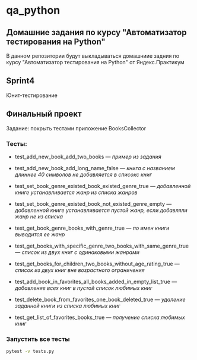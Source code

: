# qa_python

## Домашние задания по курсу "Автоматизатор тестирования на Python"
В данном репозитории будут выкладываться домашниие задния по курсу "Автоматизатор тестирования на Python" от Яндекс.Практикум

## Sprint4 
Юнит-тестирование

## Финальный проект
Задание: покрыть тестами приложение BooksCollector

### Тесты:

- test_add_new_book_add_two_books — *пример из задания*

- test_add_new_book_add_long_name_false — *книга с названием длиннее 40 символов не добавляется в списокс книг*
- test_set_book_genre_existed_book_existed_genre_true — *добавленной книге устанавливается жанр из списка жанров*
- test_set_book_genre_existed_book_not_existed_genre_empty — *добавленной книге устанавливается пустой жанр, если добавляли жанр не из списка*
- test_get_book_genre_books_with_genre_true — *по имен книги выводится ее жанр*
- test_get_books_with_specific_genre_two_books_with_same_genre_true — *список из двух книг с одинаковыми жанрами*
- test_get_books_for_children_two_books_without_age_rating_true — *список из двух книг вне возрастного ограничения*
- test_add_book_in_favorites_all_books_added_in_empty_list_true — *добавление всех книг в пустой список любимых книг*
- test_delete_book_from_favorites_one_book_deleted_true — *удаление заданной книги из списка любимых книг*
- test_get_list_of_favorites_books_true — *получение списка любимых книг*

### Запустить все тесты
```bash
pytest -v tests.py
```
